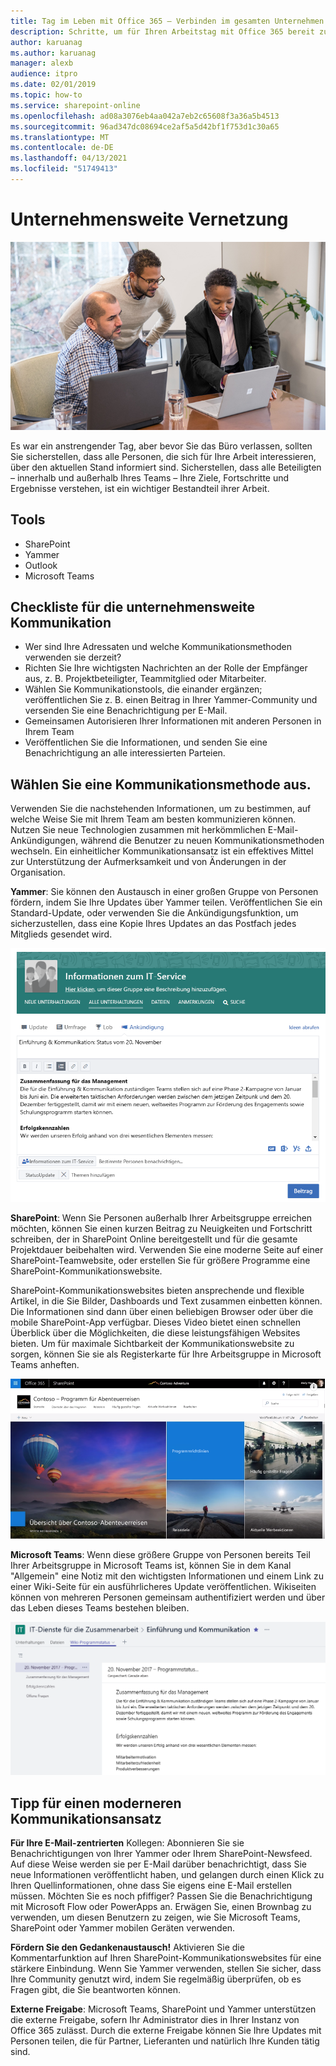 ```yaml
---
title: Tag im Leben mit Office 365 – Verbinden im gesamten Unternehmen
description: Schritte, um für Ihren Arbeitstag mit Office 365 bereit zu sein
author: karuanag
ms.author: karuanag
manager: alexb
audience: itpro
ms.date: 02/01/2019
ms.topic: how-to
ms.service: sharepoint-online
ms.openlocfilehash: ad08a3076eb4aa042a7eb2c65608f3a36a5b4513
ms.sourcegitcommit: 96ad347dc08694ce2af5a5d42bf1f753d1c30a65
ms.translationtype: MT
ms.contentlocale: de-DE
ms.lasthandoff: 04/13/2021
ms.locfileid: "51749413"
---
```

# <a name="connecting-across-the-company"></a>Unternehmensweite Vernetzung

![Vernetzung (Bild)](media/ditl_crosscompany.png)

Es war ein anstrengender Tag, aber bevor Sie das Büro verlassen, sollten Sie sicherstellen, dass alle Personen, die sich für Ihre Arbeit interessieren, über den aktuellen Stand informiert sind. Sicherstellen, dass alle Beteiligten – innerhalb und außerhalb Ihres Teams – Ihre Ziele, Fortschritte und Ergebnisse verstehen, ist ein wichtiger Bestandteil ihrer Arbeit.  

## <a name="tools"></a>Tools
- SharePoint
- Yammer
- Outlook
- Microsoft Teams 

## <a name="checklist-for-communicating-across-the-company"></a>Checkliste für die unternehmensweite Kommunikation
- Wer sind Ihre Adressaten und welche Kommunikationsmethoden verwenden sie derzeit?
- Richten Sie Ihre wichtigsten Nachrichten an der Rolle der Empfänger aus, z. B. Projektbeteiligter, Teammitglied oder Mitarbeiter.
- Wählen Sie Kommunikationstools, die einander ergänzen; veröffentlichen Sie z. B. einen Beitrag in Ihrer Yammer-Community und versenden Sie eine Benachrichtigung per E-Mail. 
- Gemeinsamen Autorisieren Ihrer Informationen mit anderen Personen in Ihrem Team
- Veröffentlichen Sie die Informationen, und senden Sie eine Benachrichtigung an alle interessierten Parteien. 
 
## <a name="select-your-communication-method"></a>Wählen Sie eine Kommunikationsmethode aus.
Verwenden Sie die nachstehenden Informationen, um zu bestimmen, auf welche Weise Sie mit Ihrem Team am besten kommunizieren können. Nutzen Sie neue Technologien zusammen mit herkömmlichen E-Mail-Ankündigungen, während die Benutzer zu neuen Kommunikationsmethoden wechseln. Ein einheitlicher Kommunikationsansatz ist ein effektives Mittel zur Unterstützung der Aufmerksamkeit und von Änderungen in der Organisation. 

**Yammer**: Sie können den Austausch in einer großen Gruppe von Personen fördern, indem Sie Ihre Updates über Yammer teilen. Veröffentlichen Sie ein Standard-Update, oder verwenden Sie die Ankündigungsfunktion, um sicherzustellen, dass eine Kopie Ihres Updates an das Postfach jedes Mitglieds gesendet wird. 

![Beiträge in sozialen Netzwerken](media/ditl_IT-Service-News.png)

**SharePoint**: Wenn Sie Personen außerhalb Ihrer Arbeitsgruppe erreichen möchten, können Sie einen kurzen Beitrag zu Neuigkeiten und Fortschritt schreiben, der in SharePoint Online bereitgestellt und für die gesamte Projektdauer beibehalten wird. Verwenden Sie eine moderne Seite auf einer SharePoint-Teamwebsite, oder erstellen Sie für größere Programme eine SharePoint-Kommunikationswebsite. 

SharePoint-Kommunikationswebsites bieten ansprechende und flexible Artikel, in die Sie Bilder, Dashboards und Text zusammen einbetten können. Die Informationen sind dann über einen beliebigen Browser oder über die mobile SharePoint-App verfügbar. Dieses Video bietet einen schnellen Überblick über die Möglichkeiten, die diese leistungsfähigen Websites bieten. Um für maximale Sichtbarkeit der Kommunikationswebsite zu sorgen, können Sie sie als Registerkarte für Ihre Arbeitsgruppe in Microsoft Teams anheften.

![Beispiel einer Kommunikationswebsite in SharePoint Online](media/ditl_Comm-Site.png)

**Microsoft Teams**: Wenn diese größere Gruppe von Personen bereits Teil Ihrer Arbeitsgruppe in Microsoft Teams ist, können Sie in dem Kanal "Allgemein" eine Notiz mit den wichtigsten Informationen und einem Link zu einer Wiki-Seite für ein ausführlicheres Update veröffentlichen.  Wikiseiten können von mehreren Personen gemeinsam authentifiziert werden und über das Leben dieses Teams bestehen bleiben. 

![Screenshot einer Wiki-Seite in Microsoft Teams](media/ditl_Teams-Wiki.png)

## <a name="tip-to-modernize-your-communication"></a>Tipp für einen moderneren Kommunikationsansatz

**Für Ihre E-Mail-zentrierten** Kollegen: Abonnieren Sie sie Benachrichtigungen von Ihrer Yammer oder Ihrem SharePoint-Newsfeed.  Auf diese Weise werden sie per E-Mail darüber benachrichtigt, dass Sie neue Informationen veröffentlicht haben, und gelangen durch einen Klick zu Ihren Quellinformationen, ohne dass Sie eigens eine E-Mail erstellen müssen.  Möchten Sie es noch pfiffiger?  Passen Sie die Benachrichtigung mit Microsoft Flow oder PowerApps an. Erwägen Sie, einen Brownbag zu verwenden, um diesen Benutzern zu zeigen, wie Sie Microsoft Teams, SharePoint oder Yammer mobilen Geräten verwenden. 

**Fördern Sie den Gedankenaustausch!** Aktivieren Sie die Kommentarfunktion auf Ihren SharePoint-Kommunikationswebsites für eine stärkere Einbindung.  Wenn Sie Yammer verwenden, stellen Sie sicher, dass Ihre Community genutzt wird, indem Sie regelmäßig überprüfen, ob es Fragen gibt, die Sie beantworten können. 

**Externe Freigabe**: Microsoft Teams, SharePoint und Yammer unterstützen die externe Freigabe, sofern Ihr Administrator dies in Ihrer Instanz von Office 365 zulässt.  Durch die externe Freigabe können Sie Ihre Updates mit Personen teilen, die für Partner, Lieferanten und natürlich Ihre Kunden tätig sind.
